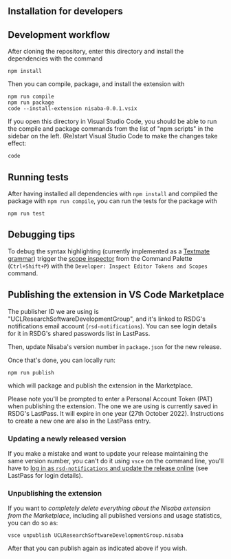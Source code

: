 ## Installation for developers

## Development workflow

After cloning the repository, enter this directory and install the dependencies
with the command

```
npm install
```

Then you can compile, package, and install the extension with

```
npm run compile
npm run package
code --install-extension nisaba-0.0.1.vsix
```

If you open this directory in Visual Studio Code, you should be able to run the
compile and package commands from the list of "npm scripts" in the sidebar on
the left.  (Re)start Visual Studio Code to make the changes take effect:

```
code
```

## Running tests

After having installed all dependencies with `npm install` and compiled the
package with `npm run compile`, you can run the tests for the package with

```
npm run test
```

## Debugging tips

To debug the syntax highlighting (currently implemented as a [Textmate
grammar](https://code.visualstudio.com/api/language-extensions/syntax-highlight-guide))
trigger the [scope
inspector](https://code.visualstudio.com/api/language-extensions/syntax-highlight-guide#scope-inspector)
from the Command Palette (`Ctrl+Shift+P`) with the `Developer: Inspect Editor
Tokens and Scopes` command.

## Publishing the extension in VS Code Marketplace

The publisher ID we are using is "UCLResearchSoftwareDevelopmentGroup", and it's linked to RSDG's notifications email account (`rsd-notifications`). You can see login details for it in RSDG's shared passwords list in LastPass.

Then, update Nisaba's version number in `package.json` for the new release.

Once that's done, you can locally run:

```
npm run publish
```

which will package and publish the extension in the Marketplace.

Please note you'll be prompted to enter a Personal Account Token (PAT) when publishing the extension. The one we are using is currently saved in RSDG's LastPass. It will expire in one year (27th October 2022). Instructions to create a new one are also in the LastPass entry.

### Updating a newly released version

If you make a mistake and want to update your release maintaining the same version number, you can't do it using `vsce` on the command line, you'll have to [log in as `rsd-notifications` and update the release online](https://marketplace.visualstudio.com/manage/publishers/uclresearchsoftwaredevelopmentgroup) (see LastPass for login details).

### Unpublishing the extension

If you want to *completely delete everything about the Nisaba extension from the Marketplace*, including all published versions and usage statistics, you can do so as:

```
vsce unpublish UCLResearchSoftwareDevelopmentGroup.nisaba
```

After that you can publish again as indicated above if you wish.
